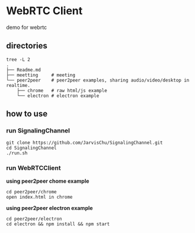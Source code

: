 # WebRTC Client

demo for webrtc


## directories

```
tree -L 2
.
├── Readme.md
├── meetting     # meeting
└── peer2peer    # peer2peer examples, sharing audio/video/desktop in realtime.
    ├── chrome   # raw html/js example
    └── electron # electron example
```

## how to use

### run SignalingChannel

```
git clone https://github.com/JarvisChu/SignalingChannel.git
cd SignalingChannel
./run.sh
```

### run WebRTCClient

**using peer2peer chome example**

```
cd peer2peer/chrome
open index.html in chrome
```

**using peer2peer electron example**

```
cd peer2peer/electron
cd electron && npm install && npm start
```